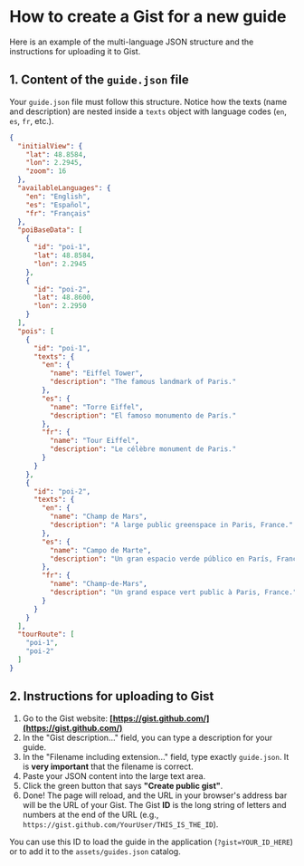 # How to create a Gist for a new guide

Here is an example of the multi-language JSON structure and the instructions for uploading it to Gist.

## 1. Content of the `guide.json` file

Your `guide.json` file must follow this structure. Notice how the texts (name and description) are nested inside a `texts` object with language codes (`en`, `es`, `fr`, etc.).

```json
{
  "initialView": {
    "lat": 48.8584,
    "lon": 2.2945,
    "zoom": 16
  },
  "availableLanguages": {
    "en": "English",
    "es": "Español",
    "fr": "Français"
  },
  "poiBaseData": [
    {
      "id": "poi-1",
      "lat": 48.8584,
      "lon": 2.2945
    },
    {
      "id": "poi-2",
      "lat": 48.8600,
      "lon": 2.2950
    }
  ],
  "pois": [
    {
      "id": "poi-1",
      "texts": {
        "en": {
          "name": "Eiffel Tower",
          "description": "The famous landmark of Paris."
        },
        "es": {
          "name": "Torre Eiffel",
          "description": "El famoso monumento de París."
        },
        "fr": {
          "name": "Tour Eiffel",
          "description": "Le célèbre monument de Paris."
        }
      }
    },
    {
      "id": "poi-2",
      "texts": {
        "en": {
          "name": "Champ de Mars",
          "description": "A large public greenspace in Paris, France."
        },
        "es": {
          "name": "Campo de Marte",
          "description": "Un gran espacio verde público en París, Francia."
        },
        "fr": {
          "name": "Champ-de-Mars",
          "description": "Un grand espace vert public à Paris, France."
        }
      }
    }
  ],
  "tourRoute": [
    "poi-1",
    "poi-2"
  ]
}
```

## 2. Instructions for uploading to Gist

1.  Go to the Gist website: **[https://gist.github.com/](https://gist.github.com/)**
2.  In the "Gist description..." field, you can type a description for your guide.
3.  In the "Filename including extension..." field, type exactly `guide.json`. It is **very important** that the filename is correct.
4.  Paste your JSON content into the large text area.
5.  Click the green button that says **"Create public gist"**.
6.  Done! The page will reload, and the URL in your browser's address bar will be the URL of your Gist. The Gist **ID** is the long string of letters and numbers at the end of the URL (e.g., `https://gist.github.com/YourUser/THIS_IS_THE_ID`).

You can use this ID to load the guide in the application (`?gist=YOUR_ID_HERE`) or to add it to the `assets/guides.json` catalog.
